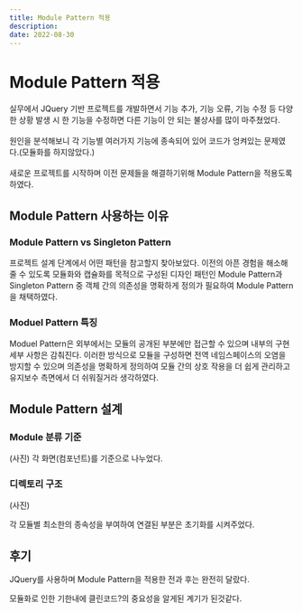 ```yaml
---
title: Module Pattern 적용
description: 
date: 2022-08-30
---
```


# Module Pattern 적용

실무에서 JQuery 기반 프로젝트를 개발하면서 기능 추가, 기능 오류, 기능 수정 등 다양한 상황 발생 시 한 기능을 수정하면 다른 기능이 안 되는 불상사를 많이 마주쳤었다. 
<br/><br/>
원인을 분석해보니 각 기능별 여러가지 기능에 종속되어 있어 코드가 엉켜있는 문제였다.(모듈화를 하지않았다.)
<br/><br/>
새로운 프로젝트를 시작하며 이전 문제들을 해결하기위해 Module Pattern을 적용도록 하였다.

## Module Pattern 사용하는 이유

### Module Pattern vs Singleton Pattern

프로젝트 설계 단계에서 어떤 패턴을 참고할지 찾아보았다. 이전의 아픈 경험을 해소해줄 수 있도록 모듈화와 캡슐화를 목적으로 구성된 디자인 패턴인 Module Pattern과 Singleton Pattern 중 객체 간의 의존성을 명확하게 정의가 필요하여 Module Pattern을 채택하였다.

### Moduel Pattern 특징
Moduel Pattern은 외부에서는 모듈의 공개된 부분에만 접근할 수 있으며 내부의 구현 세부 사항은 감춰진다.
이러한 방식으로 모듈을 구성하면 전역 네임스페이스의 오염을 방지할 수 있으며 의존성을 명확하게 정의하여 모듈 간의 상호 작용을 더 쉽게 관리하고 유지보수 측면에서 더 쉬워질거라 생각하였다.


## Module Pattern 설계

### Module 분류 기준
   (사진)
   각 화면(컴포넌트)를 기준으로 나누었다.
   
### 디렉토리 구조
   (사진)
   
   각 모듈별 최소한의 종속성을 부여하여 연결된 부분은 초기화를 시켜주었다.
   
## 후기 
JQuery를 사용하며 Module Pattern을 적용한 전과 후는 완전히 달랐다.

모듈화로 인한 기한내에 클린코드?의 중요성을 알게된 계기가 된것같다. 
